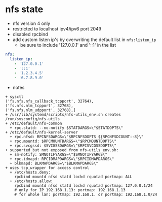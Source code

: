 # nfs state

+ nfs version 4 only
+ restricted to localhost ipv4/ipv6 port 2049
+ disabled rpcbind
+ add custom listen ip's by overwriting the default list in `nfs:listen_ip`
    + be sure to include '127.0.0.1' and '::1' in the list

```yaml
nfs:
  listen_ip:
    - '127.0.0.1'
    - '::1'
    - '1.2.3.4.5'
    - '6.7.8.9.0'
```

+ notes

```
+ sysctl
('fs.nfs.nfs_callback_tcpport', 32764),
('fs.nfs.nlm_tcpport', 32768),
('fs.nfs.nlm_udpport', 32768),]
+ /usr/lib/systemd/scripts/nfs-utils_env.sh creates /run/sysconfig/nfs-utils
+ /etc/default/nfs-common
  + rpc.statd: --no-notify $STATDARGS=\"$STATDOPTS\"
+ /etc/default/nfs-kernel-server
  + rpc.nfsd: RPCNFSDARGS=\"$RPCNFSDOPTS ${RPCNFSDCOUNT:-8}\"
  + rpc.mountd: $RPCMOUNTDARGS=\"$RPCMOUNTDOPTS\"
  + rpc.svcgssd: $SVCGSSDARGS=\"$RPCSVCGSSDOPTS\"
+ supported but not exposed from nfs-utils_env.sh:
  + sm-notify: SMNOTIFYARGS=\"$SMNOTIFYARGS\"
  + rpc.idmapd: RPCIDMAPDARGS=\"$RPCIDMAPDARGS\"
  + blkmapd: BLKMAPDARGS=\"$BLKMAPDARGS\"
+ uses tcp_wrapper for access control
  + /etc/hosts.deny:
    rpcbind mountd nfsd statd lockd rquotad portmap: ALL
  + /etc/hosts.allow:
    rpcbind mountd nfsd statd lockd rquotad portmap: 127.0.0.1/24
    # only for IP 192.168.1.13: portmap: 192.168.1.13
    # for whole lan: portmap: 192.168.1. or portmap: 192.168.1.0/24
```
